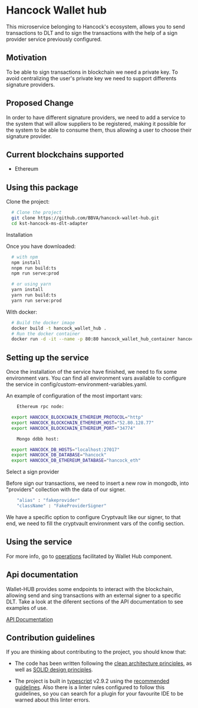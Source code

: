 # Hancock Wallet hub

This microservice belonging to Hancock's ecosystem, allows you to send transactions to DLT and to sign the transactions with the help of a sign provider service previously configured.

## Motivation

To be able to sign transactions in blockchain we need a private key. To avoid centralizing the user's private key we need to support differents signature providers. 

## Proposed Change

In order to have different signature providers, we need to add a service to the system that will allow suppliers to be registered, making it possible for the system to be able to consume them, thus allowing a user to choose their signature provider.

## Current blockchains supported

 - Ethereum

## Using this package

Clone the project:
```bash
  # Clone the project  
  git clone https://github.com/BBVA/hancock-wallet-hub.git
  cd kst-hancock-ms-dlt-adapter 
```
Installation

Once you have downloaded:
```bash
  # with npm
  npm install 
  nnpm run build:ts 
  npm run serve:prod 

  # or using yarn
  yarn install
  yarn run build:ts   
  yarn run serve:prod 
```
With docker:
```bash
  # Build the docker image 
  docker build -t hancock_wallet_hub . 
  # Run the docker container 
  docker run -d -it --name -p 80:80 hancock_wallet_hub_container hancock_wallet_hub 
```
## Setting up the service

Once the installation of the service have finished, we need to fix some environment vars. You can find all environment vars
available to configure the service in config/custom-environment-variables.yaml.

An example of configuration of the most important vars:
```bash
    Ethereum rpc node:

  export HANCOCK_BLOCKCHAIN_ETHEREUM_PROTOCOL="http"  
  export HANCOCK_BLOCKCHAIN_ETHEREUM_HOST="52.80.128.77"  
  export HANCOCK_BLOCKCHAIN_ETHEREUM_PORT="34774"  

    Mongo ddbb host:

  export HANCOCK_DB_HOSTS="localhost:27017"  
  export HANCOCK_DB_DATABASE="hancock"  
  export HANCOCK_DB_ETHEREUM_DATABASE="hancock_eth"  
```

Select a sign provider

Before sign our transactions, we need to insert a new row in mongodb, into "providers" collection with the data of our signer.

```bash
    "alias" : "fakeprovider"
    "className" : "FakeProviderSigner"
```

We have a specific option to configure Cryptvault like our signer, to that end, we need to fill the cryptvault environment vars of the config section.

## Using the service

For more info, go to <a href="./Operations/">operations</a> facilitated by Wallet Hub component.

## Api documentation

Wallet-HUB provides some endpoints to interact with the blockchain, allowing send and sing transactions with an external signer to a specific DLT. Take a look at the diferent sections of the API documentation to see examples of use.

<a href="https://bbva.github.io/hancock-wallet-hub/api.html">API Documentation</a>

## Contribution guidelines

If you are thinking about contributing to the project, you should know that:

- The code has been written following the [clean architecture principles](https://8thlight.com/blog/uncle-bob/2012/08/13/the-clean-architecture.html), as well as [SOLID design principles](https://es.wikipedia.org/wiki/SOLID).

- The project is built in [typescript](https://www.typescriptlang.org/) v2.9.2 using the [recommended guidelines](https://github.com/palantir/tslint/blob/master/src/configs/recommended.ts). Also there is a linter rules configured to follow this guidelines, so you can search for a plugin for your favourite IDE to be warned about this linter errors.